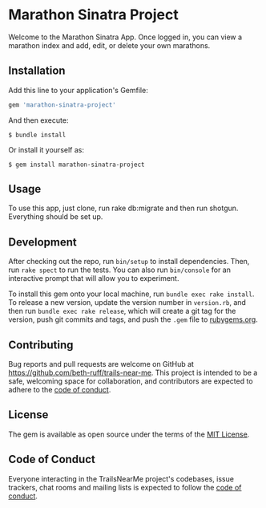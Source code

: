 # Marathon Sinatra Project

Welcome to the Marathon Sinatra App. Once logged in, you can view a marathon index and add, edit, or delete your own marathons.

## Installation

Add this line to your application's Gemfile:

```ruby
gem 'marathon-sinatra-project'
```

And then execute:

    $ bundle install

Or install it yourself as:

    $ gem install marathon-sinatra-project

## Usage

To use this app, just clone, run rake db:migrate and then run shotgun. Everything should be set up.

<!-- Leave Development alone. -->
## Development

After checking out the repo, run `bin/setup` to install dependencies. Then, run `rake spect` to run the tests. You can also run `bin/console` for an interactive prompt that will allow you to experiment.

To install this gem onto your local machine, run `bundle exec rake install`. To release a new version, update the version number in `version.rb`, and then run `bundle exec rake release`, which will create a git tag for the version, push git commits and tags, and push the `.gem` file to [rubygems.org](https://rubygems.org).

<!-- Leave contributing alone. -->
## Contributing 

Bug reports and pull requests are welcome on GitHub at https://github.com/beth-ruff/trails-near-me. This project is intended to be a safe, welcoming space for collaboration, and contributors are expected to adhere to the [code of conduct](https://github.com/beth-ruff/trails_near_me/blob/master/CODE_OF_CONDUCT.md).

## License 

The gem is available as open source under the terms of the [MIT License](https://opensource.org/licenses/MIT).

## Code of Conduct

Everyone interacting in the TrailsNearMe project's codebases, issue trackers, chat rooms and mailing lists is expected to follow the [code of conduct](https://github.com/beth-ruff/trails_near_me/blob/master/CODE_OF_CONDUCT.md).
